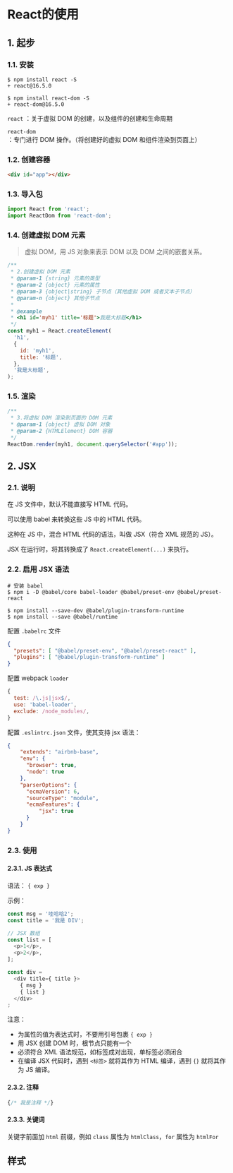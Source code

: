 # React的使用

## 1. 起步

### 1.1. 安装

```shell
$ npm install react -S
+ react@16.5.0

$ npm install react-dom -S
+ react-dom@16.5.0
```

`react` ：关于虚拟 DOM 的创建，以及组件的创建和生命周期

`react-dom` ：专门进行 DOM 操作。（将创建好的虚拟 DOM 和组件渲染到页面上）

### 1.2. 创建容器

```html
<div id="app"></div>
```

### 1.3. 导入包

```javascript
import React from 'react';
import ReactDom from 'react-dom';
```

### 1.4. 创建虚拟 DOM 元素

>虚拟 DOM，用 JS 对象来表示 DOM 以及 DOM 之间的嵌套关系。

```javascript
/**
 * 2.创建虚拟 DOM 元素
 * @param-1 {string} 元素的类型
 * @param-2 {object} 元素的属性
 * @param-3 {object|string} 子节点（其他虚拟 DOM 或者文本子节点）
 * @param-n {object} 其他子节点
 *
 * @example
 * <h1 id='myh1' title='标题'>我是大标题</h1>
 */
const myh1 = React.createElement(
  'h1',
  {
    id: 'myh1',
    title: '标题',
  },
  '我是大标题',
);
```

### 1.5. 渲染

```javascript
/**
 * 3.将虚拟 DOM 渲染到页面的 DOM 元素
 * @param-1 {object} 虚拟 DOM 对象
 * @param-2 {HTMLElement} DOM 容器
 */
ReactDom.render(myh1, document.querySelector('#app'));
```

## 2. JSX

### 2.1. 说明

在 JS 文件中，默认不能直接写 HTML 代码。

可以使用 babel 来转换这些 JS 中的 HTML 代码。

这种在 JS 中，混合 HTML 代码的语法，叫做 JSX（符合 XML 规范的 JS）。

JSX 在运行时，将其转换成了 `React.createElement(...)` 来执行。

### 2.2. 启用 JSX 语法

```shell
# 安装 babel
$ npm i -D @babel/core babel-loader @babel/preset-env @babel/preset-react

$ npm install --save-dev @babel/plugin-transform-runtime
$ npm install --save @babel/runtime
```

配置 `.babelrc` 文件

```json
{
  "presets": [ "@babel/preset-env", "@babel/preset-react" ],
  "plugins": [ "@babel/plugin-transform-runtime" ]
}
```

配置 webpack `loader`

```javascript
{
  test: /\.js|jsx$/,
  use: 'babel-loader',
  exclude: /node_modules/,
}
```

配置 `.eslintrc.json` 文件，使其支持 jsx 语法：

```json
{
    "extends": "airbnb-base",
    "env": {
      "browser": true,
      "node": true
    },
    "parserOptions": {
      "ecmaVersion": 6,
      "sourceType": "module",
      "ecmaFeatures": {
          "jsx": true
      }
    }
}
```

### 2.3. 使用

#### 2.3.1. JS 表达式

语法： `{ exp }`

示例：

```javascript
const msg = '哇哈哈2';
const title = '我是 DIV';

// JSX 数组
const list = [
  <p>1</p>,
  <p>2</p>,
];

const div =
  <div title={ title }>
    { msg }
    { list }
  </div>
;
```

注意：

* 为属性的值为表达式时，不要用引号包裹 `{ exp }`
* 用 JSX 创建 DOM 时，根节点只能有一个
* 必须符合 XML 语法规范，如标签成对出现，单标签必须闭合
* 在编译 JSX 代码时，遇到 `<标签>` 就将其作为 HTML 编译，遇到 `{}` 就将其作为 JS 编译。

#### 2.3.2. 注释

```jsx
{/* 我是注释 */}
```

#### 2.3.3. 关键词

关键字前面加 `html` 前缀，例如 `class` 属性为 `htmlClass`，`for` 属性为 `htmlFor`

## 样式